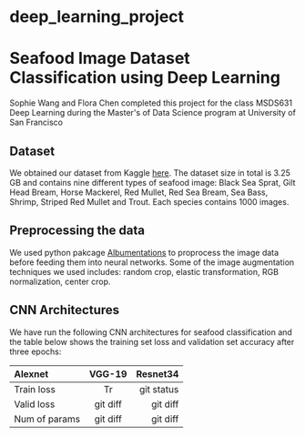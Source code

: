 # deep_learning_project

# Seafood Image Dataset Classification using Deep Learning 

Sophie Wang and Flora Chen completed this project for the class MSDS631 Deep Learning during the Master's of Data Science program at University of San Francisco 


## Dataset 
We obtained our dataset from Kaggle [here](https://www.kaggle.com/crowww/a-large-scale-fish-dataset?select=NA_Fish_Dataset). The dataset size in total is 3.25 GB and contains nine different types of seafood image: Black Sea Sprat, Gilt Head Bream, Horse Mackerel, Red Mullet, Red Sea Bream, Sea Bass, Shrimp, Striped Red Mullet and Trout. Each species contains 1000 images. 


## Preprocessing the data
We used python pakcage [Albumentations](https://albumentations.ai/docs/) to proprocess the image data before feeding them into neural networks. Some of the image augmentation techniques we used includes: random crop, elastic transformation, RGB normalization, center crop. 


## CNN Architectures
We have run the following CNN architectures for seafood classification and the table below shows the training set loss and validation set accuracy after three epochs:

| Alexnet | VGG-19 | Resnet34 |
| :---         |     :---:      |          ---: |
|Train loss | Tr   | git status     | git status    |
|Valid loss | git diff     | git diff       | git diff      |
|Num of params | git diff     | git diff       | git diff      |




